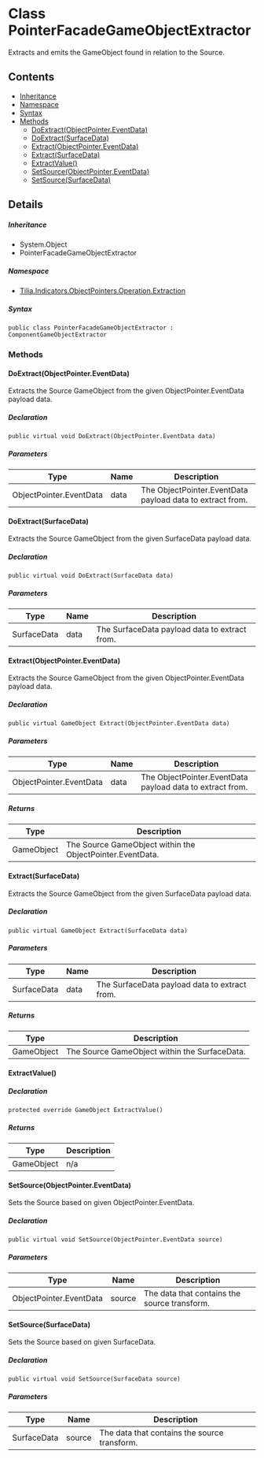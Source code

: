 # Class PointerFacadeGameObjectExtractor

Extracts and emits the GameObject found in relation to the Source.

## Contents

* [Inheritance]
* [Namespace]
* [Syntax]
* [Methods]
  * [DoExtract(ObjectPointer.EventData)]
  * [DoExtract(SurfaceData)]
  * [Extract(ObjectPointer.EventData)]
  * [Extract(SurfaceData)]
  * [ExtractValue()]
  * [SetSource(ObjectPointer.EventData)]
  * [SetSource(SurfaceData)]

## Details

##### Inheritance

* System.Object
* PointerFacadeGameObjectExtractor

##### Namespace

* [Tilia.Indicators.ObjectPointers.Operation.Extraction]

##### Syntax

```
public class PointerFacadeGameObjectExtractor : ComponentGameObjectExtractor
```

### Methods

#### DoExtract(ObjectPointer.EventData)

Extracts the Source GameObject from the given ObjectPointer.EventData payload data.

##### Declaration

```
public virtual void DoExtract(ObjectPointer.EventData data)
```

##### Parameters

| Type | Name | Description |
| --- | --- | --- |
| ObjectPointer.EventData | data | The ObjectPointer.EventData payload data to extract from. |

#### DoExtract(SurfaceData)

Extracts the Source GameObject from the given SurfaceData payload data.

##### Declaration

```
public virtual void DoExtract(SurfaceData data)
```

##### Parameters

| Type | Name | Description |
| --- | --- | --- |
| SurfaceData | data | The SurfaceData payload data to extract from. |

#### Extract(ObjectPointer.EventData)

Extracts the Source GameObject from the given ObjectPointer.EventData payload data.

##### Declaration

```
public virtual GameObject Extract(ObjectPointer.EventData data)
```

##### Parameters

| Type | Name | Description |
| --- | --- | --- |
| ObjectPointer.EventData | data | The ObjectPointer.EventData payload data to extract from. |

##### Returns

| Type | Description |
| --- | --- |
| GameObject | The Source GameObject within the ObjectPointer.EventData. |

#### Extract(SurfaceData)

Extracts the Source GameObject from the given SurfaceData payload data.

##### Declaration

```
public virtual GameObject Extract(SurfaceData data)
```

##### Parameters

| Type | Name | Description |
| --- | --- | --- |
| SurfaceData | data | The SurfaceData payload data to extract from. |

##### Returns

| Type | Description |
| --- | --- |
| GameObject | The Source GameObject within the SurfaceData. |

#### ExtractValue()

##### Declaration

```
protected override GameObject ExtractValue()
```

##### Returns

| Type | Description |
| --- | --- |
| GameObject | n/a |

#### SetSource(ObjectPointer.EventData)

Sets the Source based on given ObjectPointer.EventData.

##### Declaration

```
public virtual void SetSource(ObjectPointer.EventData source)
```

##### Parameters

| Type | Name | Description |
| --- | --- | --- |
| ObjectPointer.EventData | source | The data that contains the source transform. |

#### SetSource(SurfaceData)

Sets the Source based on given SurfaceData.

##### Declaration

```
public virtual void SetSource(SurfaceData source)
```

##### Parameters

| Type | Name | Description |
| --- | --- | --- |
| SurfaceData | source | The data that contains the source transform. |

[Tilia.Indicators.ObjectPointers.Operation.Extraction]: README.md
[Inheritance]: #Inheritance
[Namespace]: #Namespace
[Syntax]: #Syntax
[Methods]: #Methods
[DoExtract(ObjectPointer.EventData)]: #DoExtractObjectPointer.EventData
[DoExtract(SurfaceData)]: #DoExtractSurfaceData
[Extract(ObjectPointer.EventData)]: #ExtractObjectPointer.EventData
[Extract(SurfaceData)]: #ExtractSurfaceData
[ExtractValue()]: #ExtractValue
[SetSource(ObjectPointer.EventData)]: #SetSourceObjectPointer.EventData
[SetSource(SurfaceData)]: #SetSourceSurfaceData
